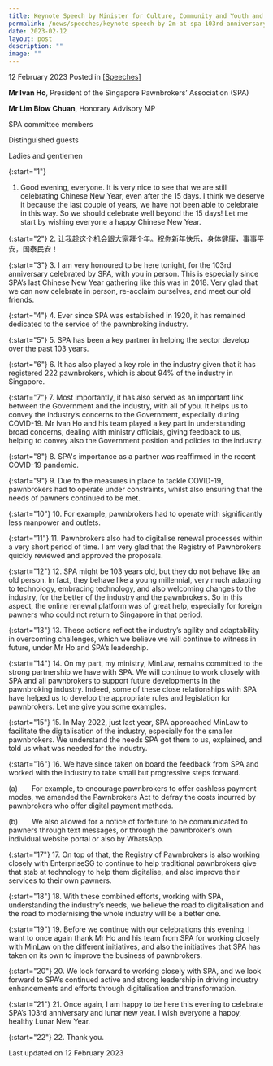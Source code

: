 ```yaml
---
title: Keynote Speech by Minister for Culture, Community and Youth and Second Minister for Law Edwin Tong SC at Singapore Pawnbrokers’ Association 103rd Anniversary & CNY Gala Dinner
permalink: /news/speeches/keynote-speech-by-2m-at-spa-103rd-anniversary-cny-gala-dinner/
date: 2023-02-12
layout: post
description: ""
image: ""
---
```

12 February 2023 Posted in [[Speeches](/news/speeches)]

**Mr Ivan Ho**, President of the Singapore Pawnbrokers’ Association (SPA)

**Mr Lim Biow Chuan**, Honorary Advisory MP

SPA committee members

Distinguished guests

Ladies and gentlemen

{:start="1"}
1.	Good evening, everyone. It is very nice to see that we are still celebrating Chinese New Year, even after the 15 days. I think we deserve it because the last couple of years, we have not been able to celebrate in this way. So we should celebrate well beyond the 15 days! Let me start by wishing everyone a happy Chinese New Year.

{:start="2"}
2.	让我趁这个机会跟大家拜个年。祝你新年快乐，身体健康，事事平安，国泰民安！

{:start="3"}
3.	I am very honoured to be here tonight, for the 103rd anniversary celebrated by SPA, with you in person. This is especially since SPA’s last Chinese New Year gathering like this was in 2018. Very glad that we can now celebrate in person, re-acclaim ourselves, and meet our old friends.

{:start="4"}
4.	Ever since SPA was established in 1920, it has remained dedicated to the service of the pawnbroking industry.

{:start="5"}
5.	SPA has been a key partner in helping the sector develop over the past 103 years.

{:start="6"}
6.	It has also played a key role in the industry given that it has registered 222 pawnbrokers, which is about 94% of the industry in Singapore.

{:start="7"}
7.	Most importantly, it has also served as an important link between the Government and the industry, with all of you. It helps us to convey the industry’s concerns to the Government, especially during COVID-19. Mr Ivan Ho and his team played a key part in understanding broad concerns, dealing with ministry officials, giving feedback to us, helping to convey also the Government position and policies to the industry.

{:start="8"}
8.	SPA's importance as a partner was reaffirmed in the recent COVID-19 pandemic.

{:start="9"}
9.	Due to the measures in place to tackle COVID-19, pawnbrokers had to operate under constraints, whilst also ensuring that the needs of pawners continued to be met.

{:start="10"}
10.	For example, pawnbrokers had to operate with significantly less manpower and outlets.

{:start="11"}
11.	Pawnbrokers also had to digitalise renewal processes within a very short period of time. I am very glad that the Registry of Pawnbrokers quickly reviewed and approved the proposals.

{:start="12"}
12.	SPA might be 103 years old, but they do not behave like an old person. In fact, they behave like a young millennial, very much adapting to technology, embracing technology, and also welcoming changes to the industry, for the better of the industry and the pawnbrokers. So in this aspect, the online renewal platform was of great help, especially for foreign pawners who could not return to Singapore in that period.

{:start="13"}
13.	These actions reflect the industry’s agility and adaptability in overcoming challenges, which we believe we will continue to witness in future, under Mr Ho and SPA’s leadership.

{:start="14"}
14.	On my part, my ministry, MinLaw, remains committed to the strong partnership we have with SPA. We will continue to work closely with SPA and all pawnbrokers to support future developments in the pawnbroking industry. Indeed, some of these close relationships with SPA have helped us to develop the appropriate rules and legislation for pawnbrokers. Let me give you some examples.

{:start="15"}
15.	In May 2022, just last year, SPA approached MinLaw to facilitate the digitalisation of the industry, especially for the smaller pawnbrokers. We understand the needs SPA got them to us, explained, and told us what was needed for the industry.  

{:start="16"}
16.	We have since taken on board the feedback from SPA and worked with the industry to take small but progressive steps forward.

(a)       For example, to encourage pawnbrokers to offer cashless payment modes, we amended the Pawnbrokers Act to defray the costs incurred by pawnbrokers who offer digital payment methods.

(b)       We also allowed for a notice of forfeiture to be communicated to pawners through text messages, or through the pawnbroker’s own individual website portal or also by WhatsApp.

{:start="17"}
17.	On top of that, the Registry of Pawnbrokers is also working closely with EnterpriseSG to continue to help traditional pawnbrokers give that stab at technology to help them digitalise, and also improve their services to their own pawners.

{:start="18"}
18.	With these combined efforts, working with SPA, understanding the industry’s needs, we believe the road to digitalisation and the road to modernising the whole industry will be a better one.

{:start="19"}
19.	Before we continue with our celebrations this evening, I want to once again thank Mr Ho and his team from SPA for working closely with MinLaw on the different initiatives, and also the initiatives that SPA has taken on its own to improve the business of pawnbrokers.

{:start="20"}
20.	We look forward to working closely with SPA, and we look forward to SPA’s continued active and strong leadership in driving industry enhancements and efforts through digitalisation and transformation.

{:start="21"}
21.	Once again, I am happy to be here this evening to celebrate SPA’s 103rd anniversary and lunar new year. I wish everyone a happy, healthy Lunar New Year.

{:start="22"}
22.	Thank you.

<p class="right-side-updated">Last updated on 12 February 2023</p>
